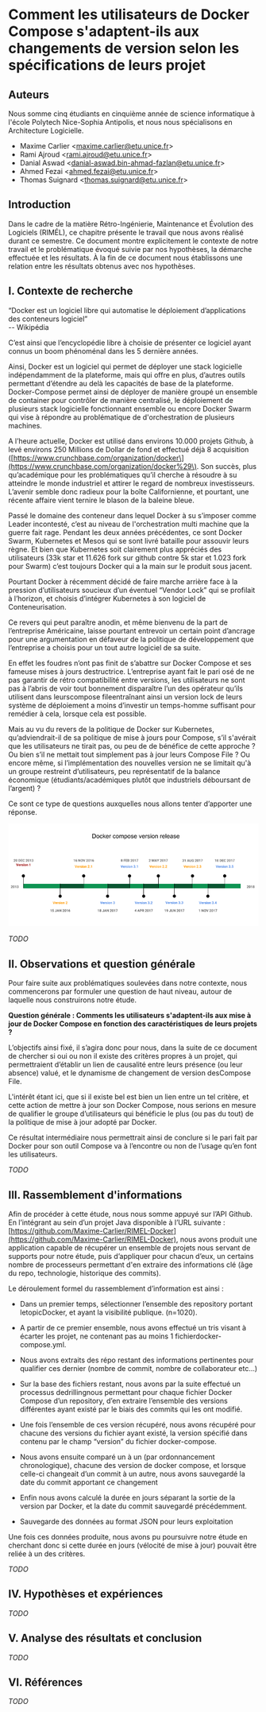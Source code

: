 # Comment les utilisateurs de Docker Compose s'adaptent-ils aux changements de version selon les spécifications de leurs projet

## Auteurs

Nous somme cinq étudiants en cinquième année de science informatique à l'école Polytech Nice-Sophia Antipolis, et nous nous spécialisons en Architecture Logicielle.

* Maxime Carlier &lt;maxime.carlier@etu.unice.fr&gt;
* Rami Ajroud &lt;rami.ajroud@etu.unice.fr&gt;
* Danial Aswad &lt;danial-aswad.bin-ahmad-fazlan@etu.unice.fr&gt;
* Ahmed Fezai &lt;ahmed.fezai@etu.unice.fr&gt;
* Thomas Suignard &lt;thomas.suignard@etu.unice.fr&gt;

## Introduction

Dans le cadre de la matière Rétro-Ingénierie, Maintenance et Évolution des Logiciels \(RIMÉL\), ce chapitre présente le travail que nous avons réalisé durant ce semestre. Ce document montre explicitement le contexte de notre travail et le problématique évoqué suivie par nos hypothèses, la démarche effectuée et les résultats. À la fin de ce document nous établissons une relation entre les résultats obtenus avec nos hypothèses.

## I. Contexte de recherche

“Docker est un logiciel libre qui automatise le déploiement d’applications des conteneurs logiciel”  
-- Wikipédia

C’est ainsi que l’encyclopédie libre à choisie de présenter ce logiciel ayant connus un boom phénoménal dans les 5 dernière années.

Ainsi, Docker est un logiciel qui permet de déployer une stack logicielle indépendamment de la plateforme, mais qui offre en plus, d’autres outils permettant d’étendre au delà les capacités de base de la plateforme. Docker-Compose permet ainsi de déployer de manière groupé un ensemble de container pour contrôler de manière centralisé, le déploiement de plusieurs stack logicielle fonctionnant ensemble ou encore Docker Swarm qui vise à répondre au problématique de d'orchestration de plusieurs machines.

A l’heure actuelle, Docker est utilisé dans environs 10.000 projets Github, à levé environs 250 Millions de Dollar de fond et effectué déjà 8 acquisition \([https://www.crunchbase.com/organization/docker\](https://www.crunchbase.com/organization/docker%29\). Son succès, plus qu’académique pour les problématiques qu’il cherche à résoudre à su atteindre le monde industriel et attirer le regard de nombreux investisseurs. L’avenir semble donc radieux pour la boîte Californienne, et pourtant, une récente affaire vient ternire le blason de la baleine bleue.

Passé le domaine des conteneur dans lequel Docker à su s’imposer comme Leader incontesté, c’est au niveau de l'orchestration multi machine que la guerre fait rage. Pendant les deux années précédentes, ce sont Docker Swarm, Kubernetes et Mesos qui se sont livré bataille pour assouvir leurs règne. Et bien que Kubernetes soit clairement plus appréciés des utilisateurs \(33k star et 11.626 fork sur github contre 5k star et 1.023 fork pour Swarm\) c’est toujours Docker qui a la main sur le produit sous jacent.

Pourtant Docker à récemment décidé de faire marche arrière face à la pression d’utilisateurs soucieux d’un éventuel “Vendor Lock” qui se profilait à l’horizon, et choisis d’intégrer Kubernetes à son logiciel de Conteneurisation.

Ce revers qui peut paraître anodin, et même bienvenu de la part de l’entreprise Américaine, laisse pourtant entrevoir un certain point d’ancrage pour une argumentation en défaveur de la politique de développement que l’entreprise a choisis pour un tout autre logiciel de sa suite.

En effet les foudres n’ont pas finit de s’abattre sur Docker Compose et ses fameuse mises à jours destructrice. L’entreprise ayant fait le pari osé de ne pas garantir de rétro compatibilité entre versions, les utilisateurs ne sont pas à l’abris de voir tout bonnement disparaître l’un des opérateur qu’ils utilisent dans leurscompose fileentraînant ainsi un version lock de leurs système de déploiement a moins d’investir un temps-homme suffisant pour remédier à cela, lorsque cela est possible.

Mais au vu du revers de la politique de Docker sur Kubernetes, qu’adviendrait-il de sa politique de mise à jours pour Compose, s’il s'avérait que les utilisateurs ne tirait pas, ou peu de de bénéfice de cette approche ? Ou bien s’il ne mettait tout simplement pas à jour leurs Compose File ? Ou encore même, si l’implémentation des nouvelles version ne se limitait qu'à un groupe restreint d’utilisateurs, peu représentatif de la balance économique \(étudiants/académiques plutôt que industriels déboursant de l’argent\) ?

Ce sont ce type de questions auxquelles nous allons tenter d’apporter une réponse.

![](/assets/docker_compose_study_project_files/docker-compose-version-release.png)

_TODO_

## II. Observations et question générale

Pour faire suite aux problématiques soulevées dans notre contexte, nous commencerons par formuler une question de haut niveau, autour de laquelle nous construirons notre étude.

**Question générale : Comments les utilisateurs s'adaptent-ils aux mise à jour de Docker Compose en fonction des caractéristiques de leurs projets ?**

L’objectifs ainsi fixé, il s’agira donc pour nous, dans la suite de ce document de chercher si oui ou non il existe des critères propres à un projet, qui permettraient d’établir un lien de causalité entre leurs présence \(ou leur absence\) valué, et le dynamisme de changement de version desCompose File.

L'intérêt étant ici, que si il existe bel est bien un lien entre un tel critère, et cette action de mettre à jour son Docker Compose, nous serions en mesure de qualifier le groupe d’utilisateurs qui bénéficie le plus \(ou pas du tout\) de la politique de mise à jour adopté par Docker.

Ce résultat intermédiaire nous permettrait ainsi de conclure si le pari fait par Docker pour son outil Compose va à l’encontre ou non de l’usage qu’en font les utilisateurs.

_TODO_

## III. Rassemblement d'informations

Afin de procéder à cette étude, nous nous somme appuyé sur l’API Github. En l’intégrant au sein d’un projet Java disponible à l’URL suivante : [https://github.com/Maxime-Carlier/RIMEL-Docker](https://github.com/Maxime-Carlier/RIMEL-Docker), nous avons produit une application capable de récupérer un ensemble de projets nous servant de supports pour notre étude, puis d’appliquer pour chacun d’eux, un certains nombre de processeurs permettant d'en extraire des informations clé \(âge du repo, technologie, historique des commits\).

Le déroulement formel du rassemblement d’information est ainsi :

* Dans un premier temps, sélectionner l’ensemble des repository portant letopicDocker, et ayant la visibilité publique. \(n=1020\).

* A partir de ce premier ensemble, nous avons effectué un tris visant à écarter les projet, ne contenant pas au moins 1 fichierdocker-compose.yml.

* Nous avons extraits des répo restant des informations pertinentes pour qualifier ces dernier \(nombre de commit, nombre de collaborateur etc…\)

* Sur la base des fichiers restant, nous avons par la suite effectué un processus dedrillingnous permettant pour chaque fichier Docker Compose d’un repository, d’en extraire l’ensemble des versions différentes ayant existé par le biais des commits qui les ont modifié.

* Une fois l’ensemble de ces version récupéré, nous avons récupéré pour chacune des versions du fichier ayant existé, la version spécifié dans contenu par le champ “version” du fichier docker-compose.

* Nous avons ensuite comparé un à un \(par ordonnancement chronologique\), chacune des version de docker compose, et lorsque celle-ci changeait d’un commit à un autre, nous avons sauvegardé la date du commit apportant ce changement

* Enfin nous avons calculé la durée en jours séparant la sortie de la version par Docker, et la date du commit sauvegardé précédemment.

* Sauvegarde des données au format JSON pour leurs exploitation

Une fois ces données produite, nous avons pu poursuivre notre étude en cherchant donc si cette durée en jours \(vélocité de mise à jour\) pouvait être reliée à un des critères.

_TODO_

## IV. Hypothèses et expériences

_TODO_

## V. Analyse des résultats et conclusion

_TODO_

## VI. Références

_TODO_

